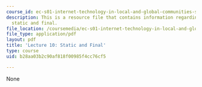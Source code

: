 ```yaml
---
course_id: ec-s01-internet-technology-in-local-and-global-communities-spring-2005-summer-2005
description: This is a resource file that contains information regarding lecture 10
  static and final.
file_location: /coursemedia/ec-s01-internet-technology-in-local-and-global-communities-spring-2005-summer-2005/b28aa03b2c90af818f00985f4cc76cf5_MITEC_S01S05_l10_static.pdf
file_type: application/pdf
layout: pdf
title: 'Lecture 10: Static and Final'
type: course
uid: b28aa03b2c90af818f00985f4cc76cf5

---
```

None
